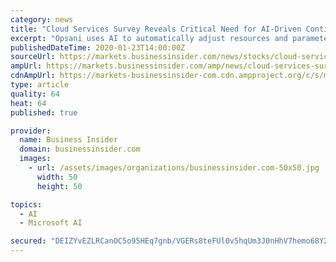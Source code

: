 ```yaml
---
category: news
title: "Cloud Services Survey Reveals Critical Need for AI-Driven Continuous Optimization"
excerpt: "Opsani uses AI to automatically adjust resources and parameters across the full application stack to continuously maximize efficiency and deliver a better customer experience. Plugins for AWS, Azure, and GCP customers are available for GitHub, Terraform, Jenkins, Spinnaker, Wavefront, DataDog, SignalFX, Prometheus, Splunk and New Relic."
publishedDateTime: 2020-01-23T14:00:00Z
sourceUrl: https://markets.businessinsider.com/news/stocks/cloud-services-survey-reveals-critical-need-for-ai-driven-continuous-optimization-1028840015
ampUrl: https://markets.businessinsider.com/amp/news/cloud-services-survey-reveals-critical-need-for-ai-driven-continuous-optimization-1028840015
cdnAmpUrl: https://markets-businessinsider-com.cdn.ampproject.org/c/s/markets.businessinsider.com/amp/news/cloud-services-survey-reveals-critical-need-for-ai-driven-continuous-optimization-1028840015
type: article
quality: 64
heat: 64
published: true

provider:
  name: Business Insider
  domain: businessinsider.com
  images:
    - url: /assets/images/organizations/businessinsider.com-50x50.jpg
      width: 50
      height: 50

topics:
  - AI
  - Microsoft AI

secured: "DEIZYvEZLRCanOC5o95HEq7gnb/VGERs8teFUl0v5hqUm3J0nHhV7hemo68Y2QtdX9QmdTXDZp1jdRRcJU5NK1ZBmjw3FPf8a1Q4IYDXKxDmL5Ymtv1ZHivSVzdP1OprVv8YmN5EhHgHR0UbLDg3DSoaJl3Kv2jZvM5Pf8AQYmUh9LB0oCt204im8UmYn5XLSzj5yjqqPYAINwV+QSRcqNQNFOwkICvoPDir3IIi0pMtdWn9yYYT2COnyMNrMz8RNnrFi/EFlCo2d9n9UpKmxG4xuatmuUge4mzxCXv2VZznVkRtCYnG5iReVZFI1nda;rHYR3kyYmDR/5mbEd9iH1w=="
---
```


